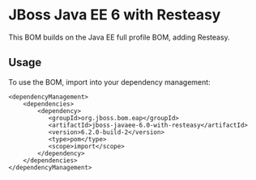 JBoss Java EE 6 with Resteasy
=============================

This BOM builds on the Java EE full profile BOM, adding Resteasy.
 
Usage
-----

To use the BOM, import into your dependency management:

    <dependencyManagement>
        <dependencies>
            <dependency>
               <groupId>org.jboss.bom.eap</groupId>
               <artifactId>jboss-javaee-6.0-with-resteasy</artifactId>
               <version>6.2.0-build-2</version>
               <type>pom</type>
               <scope>import</scope>
            </dependency>
        </dependencies>
    </dependencyManagement>
